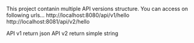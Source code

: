 This project contanin multiple API versions structure. You can access on following urls...
http://localhost:8080/api/v1/hello
http://localhost:8081/api/v2/hello

API v1 return json 
API v2 return simple string